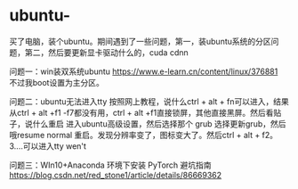 # ubuntu-
买了电脑，装个ubuntu。期间遇到了一些问题，第一，装ubuntu系统的分区问题，第二，然后要更新显卡驱动什么的，cuda cdnn

问题一：win装双系统ubuntu
https://www.e-learn.cn/content/linux/376881   
不过我boot设置为主分区。


问题二：ubuntu无法进入tty
按照网上教程，说什么ctrl + alt + fn可以进入，结果从ctrl + alt +f1 -f7都没有用，ctrl + alt +f1直接锁屏，其他直接黑屏。然后看贴子，说什么重启
进入ubuntu高级设置，然后选择那个 grub 选择更新grub，然后哦resume normal 重启。发现分辨率变了，图标变大了。然后ctrl + alt + f2。3....可以进入tty
wen't

问题三：WIn10+Anaconda 环境下安装 PyTorch 避坑指南
https://blog.csdn.net/red_stone1/article/details/86669362
